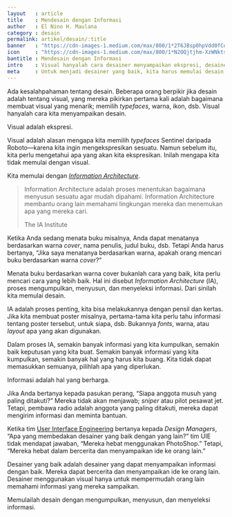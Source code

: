 ```yaml
---
layout   : article
title    : Mendesain dengan Informasi
author   : El Nino H. Maulana
category : desain
permalink: artikel/desain/:title
banner   : "https://cdn-images-1.medium.com/max/800/1*2T6JBsp0hpVdd0fCqJu6TA.png"
icon     : "https://cdn-images-1.medium.com/max/800/1*N2OQjtjhm-XzWNkts2i06g.png"
bantitle : Mendesain dengan Informasi
intro    : Visual hanyalah cara desainer menyampaikan ekspresi, desainer memulai desain dengan Information Architecture.
meta     : Untuk menjadi desainer yang baik, kita harus memulai desain dengan mengumpulkan, menyusun, dan menyeleksi informasi.
---
```


Ada kesalahpahaman tentang desain. Beberapa orang berpikir jika desain adalah tentang visual, yang mereka pikirkan pertama kali adalah bagaimana membuat visual yang menarik; memilih <em>typefaces</em>, warna, ikon, dsb. Visual hanyalah cara kita menyampaikan desain.

Visual adalah ekspresi.

Visual adalah alasan mengapa kita memilih <em>typefaces</em> Sentinel daripada Roboto—karena kita ingin mengekspresikan sesuatu. Namun sebelum itu, kita perlu mengetahui apa yang akan kita ekspresikan. Inilah mengapa kita tidak memulai dengan visual.

Kita memulai dengan <em><a href="http://www.iainstitute.org/what-is-ia" title="Information Architecture" target="_blank">Information Architecture</a></em>.

<blockquote>
    <p>Information Architecture adalah proses menentukan bagaimana menyusun sesuatu agar mudah dipahami. Information Architecture membantu orang lain memahami lingkungan mereka dan menemukan apa yang mereka cari.</p>
    <p class="smallcaps">The IA Institute</p>
</blockquote>

Ketika Anda sedang menata buku misalnya, Anda dapat menatanya berdasarkan warna <em>cover</em>, nama penulis, judul buku, dsb. Tetapi Anda harus bertanya, “Jika saya menatanya berdasarkan warna, apakah orang mencari buku berdasarkan warna <em>cover</em>?”

Menata buku berdasarkan warna cover bukanlah cara yang baik, kita perlu mencari cara yang lebih baik. Hal ini disebut <em>Information Architecture</em> (<span class="smallcaps">IA</span>), proses mengumpulkan, menyusun, dan menyeleksi informasi. Dari sinilah kita memulai desain.

<span class="smallcaps">IA</span> adalah proses penting, kita bisa melakukannya dengan pensil dan kertas. Jika kita membuat poster misalnya, pertama-tama kita perlu tahu informasi tentang poster tersebut, untuk siapa, dsb. Bukannya <em>fonts</em>, warna, atau <em>layout</em> apa yang akan digunakan.

Dalam proses <span class="smallcaps">IA</span>, semakin banyak informasi yang kita kumpulkan, semakin baik keputusan yang kita buat. Semakin banyak informasi yang kita kumpulkan, semakin banyak hal yang harus kita buang. Kita tidak dapat memasukkan semuanya, pilihlah apa yang diperlukan.

Informasi adalah hal yang berharga.

Jika Anda bertanya kepada pasukan perang, “Siapa anggota musuh yang paling ditakuti?” Mereka tidak akan menjawab; <em>sniper</em> atau pilot pesawat jet. Tetapi, pembawa radio adalah anggota yang paling ditakuti, mereka dapat mengirim informasi dan meminta bantuan.

Ketika tim <a href="http:uie.com" title="User Interface Engineering" target="_blank">User Interface Engineering</a> bertanya kepada <em>Design Managers</em>, “Apa yang membedakan desainer yang baik dengan yang lain?” tim <span class="smallcaps">UIE</span> tidak mendapat jawaban, “Mereka hebat menggunakan PhotoShop.” Tetapi, “Mereka hebat dalam bercerita dan menyampaikan ide ke orang lain.”

Desainer yang baik adalah desainer yang dapat menyampaikan informasi dengan baik. Mereka dapat bercerita dan menyampaikan ide ke orang lain. Desainer menggunakan visual hanya untuk mempermudah orang lain memahami informasi yang mereka sampaikan.

Memulailah desain dengan mengumpulkan, menyusun, dan menyeleksi informasi.
